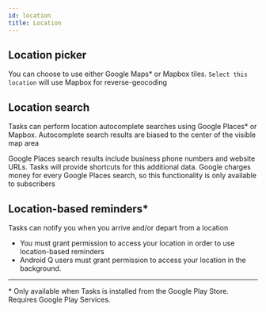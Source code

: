 ```yaml
---
id: location
title: Location
---
```


## Location picker

You can choose to use either Google Maps\* or Mapbox tiles. `Select this location` will use Mapbox for reverse-geocoding

## Location search

Tasks can perform location autocomplete searches using Google Places\* or Mapbox. Autocomplete search results are biased to the center of the visible map area

Google Places search results include business phone numbers and website URLs. Tasks will provide shortcuts for this additional data. Google charges money for every Google Places search, so this functionality is only available to subscribers

## Location-based reminders\*

Tasks can notify you when you arrive and/or depart from a location

* You must grant permission to access your location in order to use location-based reminders
* Android Q users must grant permission to access your location in the background.

---

\* Only available when Tasks is installed from the Google Play Store. Requires Google Play Services.
